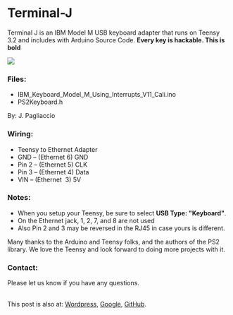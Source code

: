# Terminal-J
Terminal J is an IBM Model M USB keyboard adapter that runs on Teensy 3.2 and includes with Arduino Source Code. <b>Every key is hackable. This is bold </b> 

<img src="https://2.bp.blogspot.com/-LY9JpaJrnJA/WM1W8CC-ZLI/AAAAAAAAAP0/MSU54aBzmF4iKtMDwMeGUKd6TIhWpkXQQCLcB/s1600/ModelMConverter.png"> 

<h3>Files:</h3>
<ul>
	<li>IBM_Keyboard_Model_M_Using_Interrupts_V11_Cali.ino</li>
	<li>PS2Keyboard.h</li>
</ul>
By: J. Pagliaccio
<h3>Wiring:</h3>
<ul>
	<li>Teensy to Ethernet Adapter</li>
	<li>GND – (Ethernet 6) GND</li>
	<li>Pin 2 – (Ethernet 5) CLK</li>
	<li>Pin 3 – (Ethernet 4) Data</li>
	<li>VIN – (Ethernet  3) 5V</li>
</ul>
<h3>Notes:</h3>
<ul>
	<li>When you setup your Teensy, be sure to select <strong>USB Type: "Keyboard"</strong>.</li>
	<li>On the Ethernet jack, 1, 2, 7, and 8 are not used</li>
	<li>Also Pin 2 and 3 may be reversed in the RJ45 in case yours is different.</li>
</ul>
Many thanks to the Arduino and Teensy folks, and the authors of the PS2 library. We love the Teensy and look forward to doing more projects with it.

<h3>Contact:</h3>

Please let us know if you have any questions. 

<br>This post is also at: <a  href="https://wordpress.com/post/sports4nerds.wordpress.com/">Wordpress</a>, <a href="http://sports4nerds.blogspot.com/">Google</a>, <a href="https://github.com/jpagliaccio/Terminal-J">GitHub</a>. 


